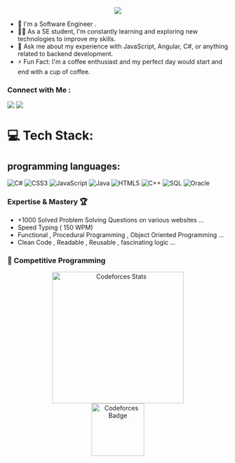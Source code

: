 
<!-- Typing SVG by DenverCoder1 - https://github.com/DenverCoder1/readme-typing-svg -->
<p align="center">
  <a href="https://github.com/DenverCoder1/readme-typing-svg"><img src="https://readme-typing-svg.herokuapp.com/?lines=Backend%20developer;Always%20learning%20new%20things&font=Fira%20Code&center=true&width=440&height=45&color=f75c7e&vCenter=true&size=22"></a>
</p> 

- 🏢 I'm a Software Engineer .
- 👨‍💻 As a SE student, I'm constantly learning and exploring new technologies to improve my skills.
- 💬 Ask me about my experience with JavaScript, Angular, C#, or anything related to backend development.
- ⚡ Fun Fact: I'm a coffee enthusiast and my perfect day would start and end with a cup of coffee.


### Connect with Me :

<a href="https://www.linkedin.com/in/mohammad-hasan-abdelqader-7a833b32a/" target="_blank"><img src="https://img.shields.io/badge/-Mohammad%20Hasan-0077B5?style=for-the-badge&logo=Linkedin&logoColor=white"/></a>
<a href="https://t.me/Mohammad_Hasan01" target="_blank"><img src="https://img.shields.io/badge/-Mohammad%20Hasan-0077B5?style=for-the-badge&logo=Telegram&logoColor=white"/></a>


# 💻 Tech Stack:
## programming languages:
![C#](https://img.shields.io/badge/c%23-%23239120.svg?style=for-the-badge&logo=csharp&logoColor=white) 
![CSS3](https://img.shields.io/badge/css3-%231572B6.svg?style=for-the-badge&logo=css3&logoColor=white) 
![JavaScript](https://img.shields.io/badge/javascript-%23323330.svg?style=for-the-badge&logo=javascript&logoColor=%23F7DF1E) 
![Java](https://img.shields.io/badge/java-%23ED8B00.svg?style=for-the-badge&logo=openjdk&logoColor=white) 
![HTML5](https://img.shields.io/badge/html5-%23E34F26.svg?style=for-the-badge&logo=html5&logoColor=white) 
![C++](https://img.shields.io/badge/c%2B%2B-%2300599C.svg?style=for-the-badge&logo=c%2B%2B&logoColor=white)
![SQL](https://img.shields.io/badge/sql-%2300758F.svg?style=for-the-badge&logo=databricks&logoColor=white)
![Oracle](https://img.shields.io/badge/oracle-%23F80000.svg?style=for-the-badge&logo=oracle&logoColor=white)

### Expertise & Mastery 🏆
- +1000 Solved Problem Solving Questions on various websites ...
- Speed Typing ( 150 WPM) 
- Functional , Procedural Programming , Object Oriented Programming ...
- Clean Code , Readable , Reusable , fascinating logic ...


### 🧠 Competitive Programming

<p align="center">
  <a href="https://codeforces.com/profile/Eng_Mohammad_Hasan" target="_blank">
    <img src="https://codeforces-readme-stats.vercel.app/api/card?username=Eng_Mohammad_Hasan" alt="Codeforces Stats" width="300"/>
  </a>
  <br />
  <img src="https://codeforces-readme-stats.vercel.app/api/badge?username=Eng_Mohammad_Hasan" alt="Codeforces Badge" width="120"/>
</p>


